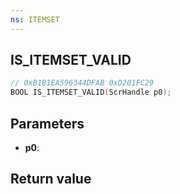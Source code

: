 ```yaml
---
ns: ITEMSET
---
```

## IS_ITEMSET_VALID

```c
// 0xB1B1EA596344DFAB 0xD201FC29
BOOL IS_ITEMSET_VALID(ScrHandle p0);
```


## Parameters
* **p0**: 

## Return value
